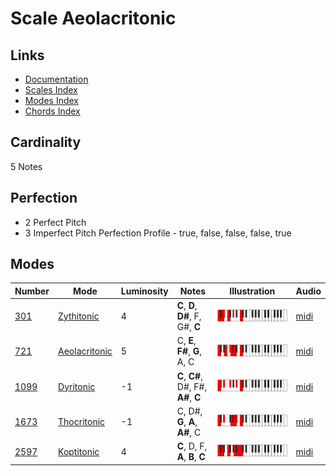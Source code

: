 # Scale Aeolacritonic

## Links

- [Documentation](README.md)
- [Scales Index](Scales.md)
- [Modes Index](Modes.md)
- [Chords Index](Chords.md)

## Cardinality

5 Notes

## Perfection

- 2 Perfect Pitch
- 3 Imperfect Pitch
Perfection Profile - true, false, false, false, true

## Modes

| Number | Mode | Luminosity | Notes | Illustration | Audio |
|--------|------|------------|-------|--------------|-------|
| [301](https://ianring.com/musictheory/scales/301) | [Zythitonic](ModeZythitonic.md) | 4 | **C**, **D**, **D#**, F, G#, **C** | ![CNaturalZythitonic](ModeCNaturalZythitonic.png) | [midi](https://github.com/edipermadi/music/blob/main/docs/ModeCNaturalZythitonic.mid?raw=true) | 
| [721](https://ianring.com/musictheory/scales/721) | [Aeolacritonic](ModeAeolacritonic.md) | 5 | C, **E**, **F#**, **G**, A, C | ![CNaturalAeolacritonic](ModeCNaturalAeolacritonic.png) | [midi](https://github.com/edipermadi/music/blob/main/docs/ModeCNaturalAeolacritonic.mid?raw=true) | 
| [1099](https://ianring.com/musictheory/scales/1099) | [Dyritonic](ModeDyritonic.md) | -1 | **C**, **C#**, D#, F#, **A#**, **C** | ![CNaturalDyritonic](ModeCNaturalDyritonic.png) | [midi](https://github.com/edipermadi/music/blob/main/docs/ModeCNaturalDyritonic.mid?raw=true) | 
| [1673](https://ianring.com/musictheory/scales/1673) | [Thocritonic](ModeThocritonic.md) | -1 | C, D#, **G**, **A**, **A#**, C | ![CNaturalThocritonic](ModeCNaturalThocritonic.png) | [midi](https://github.com/edipermadi/music/blob/main/docs/ModeCNaturalThocritonic.mid?raw=true) | 
| [2597](https://ianring.com/musictheory/scales/2597) | [Koptitonic](ModeKoptitonic.md) | 4 | **C**, D, F, **A**, **B**, **C** | ![CNaturalKoptitonic](ModeCNaturalKoptitonic.png) | [midi](https://github.com/edipermadi/music/blob/main/docs/ModeCNaturalKoptitonic.mid?raw=true) | 
